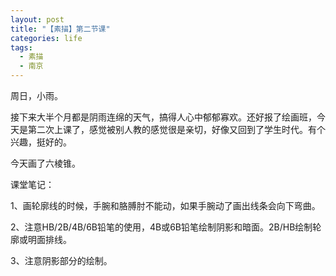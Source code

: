 ```yaml
---
layout: post
title: "【素描】第二节课"
categories: life
tags: 
  - 素描
  - 南京
---
```


周日，小雨。

接下来大半个月都是阴雨连绵的天气，搞得人心中郁郁寡欢。还好报了绘画班，今天是第二次上课了，感觉被别人教的感觉很是亲切，好像又回到了学生时代。有个兴趣，挺好的。

今天画了六棱锥。

课堂笔记：

1、画轮廓线的时候，手腕和胳膊肘不能动，如果手腕动了画出线条会向下弯曲。

2、注意HB/2B/4B/6B铅笔的使用，4B或6B铅笔绘制阴影和暗面。2B/HB绘制轮廓或明面排线。

3、注意阴影部分的绘制。
